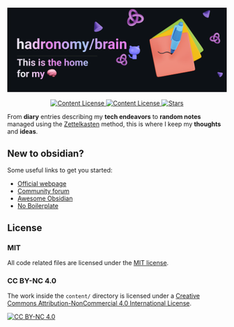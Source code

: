 ![readme-banner.png](</content/09 Files/images/readme-banner.png>)

<div align="center">
  <!-- MIT License -->
  <a href="https://github.com/hadronomy/brain/blob/main/LICENSE">
    <img
      alt="Content License"
      src="https://img.shields.io/github/license/hadronomy/brain?style=for-the-badge&logo=starship&color=ee999f&logoColor=D9E0EE&labelColor=302D41"
    />
  </a>
  
  <!-- CC License -->
  <a href="https://creativecommons.org/licenses/by-nc/4.0/">
    <img
      alt="Content License"
      src="https://img.shields.io/badge/CC%20BY%E2%88%92NC%204.0-000000?style=for-the-badge&logo=starship&label=LICENSE&labelColor=302D41"
    />
  </a>

  <!-- GitHub Repo Stars -->
  <a href="https://github.com/hadronomy/brain/stargazers">
    <img
      alt="Stars"
      src="https://img.shields.io/github/stars/hadronomy/brain?style=for-the-badge&logo=starship&color=c69ff5&logoColor=D9E0EE&labelColor=302D41"
    />
  </a>
  <p></p>
</div>

From **diary** entries describing my **tech endeavors**
to **random notes** managed using the [Zettelkasten](https://zettelkasten.de/overview/) method,
this is where I keep my **thoughts** and **ideas**.

## New to obsidian?

Some useful links to get you started:

- [Official webpage](https://obsidian.md/)
- [Community forum](https://forum.obsidian.md/)
- [Awesome Obsidian](https://github.com/kmaasrud/awesome-obsidian)
- [No Boilerplate](https://youtu.be/DbsAQSIKQXk?si=qG8m8sMWFYtKZJF3)

## License

### MIT

All code related files are licensed under the [MIT license](LICENSE.txt).

### CC BY-NC 4.0

The work inside the `content/` directory is licensed under a
[Creative Commons Attribution-NonCommercial 4.0 International License][cc-by-nc].

[![CC BY-NC 4.0][cc-by-nc-image]][cc-by-nc]

[cc-by-nc]: https://creativecommons.org/licenses/by-nc/4.0/
[cc-by-nc-image]: https://licensebuttons.net/l/by-nc/4.0/88x31.png
